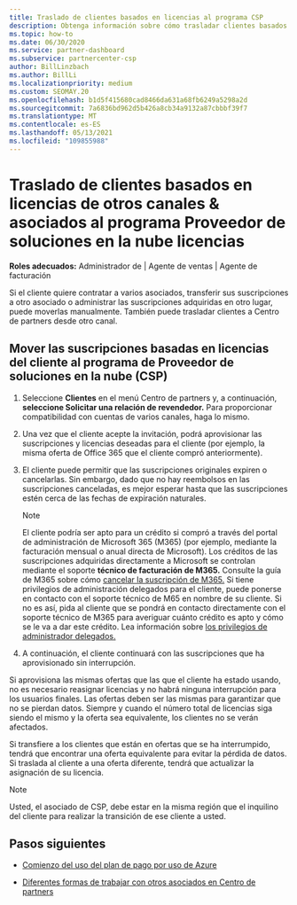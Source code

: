```yaml
---
title: Traslado de clientes basados en licencias al programa CSP
description: Obtenga información sobre cómo trasladar clientes basados en licencias de otros canales u otro asociado al programa Proveedor de soluciones en la nube (CSP) de Centro de partners.
ms.topic: how-to
ms.date: 06/30/2020
ms.service: partner-dashboard
ms.subservice: partnercenter-csp
author: BillLinzbach
ms.author: BillLi
ms.localizationpriority: medium
ms.custom: SEOMAY.20
ms.openlocfilehash: b1d5f415680cad8466da631a68fb6249a5298a2d
ms.sourcegitcommit: 7a6836bd962d5b426a8cb34a9132a87cbbbf39f7
ms.translationtype: MT
ms.contentlocale: es-ES
ms.lasthandoff: 05/13/2021
ms.locfileid: "109855988"
---
```

# <a name="move-license-based-customers-from-other-channels--partners-to-the-cloud-solution-provider-program"></a>Traslado de clientes basados en licencias de otros canales & asociados al programa Proveedor de soluciones en la nube licencias

**Roles adecuados:** Administrador de | Agente de ventas | Agente de facturación

Si el cliente quiere contratar a varios asociados, transferir sus suscripciones a otro asociado o administrar las suscripciones adquiridas en otro lugar, puede moverlas manualmente. También puede trasladar clientes a Centro de partners desde otro canal.

## <a name="move-your-customers-license-based-subscriptions-to-the-cloud-solution-provider-program-csp"></a>Mover las suscripciones basadas en licencias del cliente al programa de Proveedor de soluciones en la nube (CSP)

1. Seleccione **Clientes** en el menú Centro de partners y, a continuación, **seleccione Solicitar una relación de revendedor.** Para proporcionar compatibilidad con cuentas de varios canales, haga lo mismo.

2. Una vez que el cliente acepte la invitación, podrá aprovisionar las suscripciones y licencias deseadas para el cliente (por ejemplo, la misma oferta de Office 365 que el cliente compró anteriormente).

3. El cliente puede permitir que las suscripciones originales expiren o cancelarlas. Sin embargo, dado que no hay reembolsos en las suscripciones canceladas, es mejor esperar hasta que las suscripciones estén cerca de las fechas de expiración naturales.


   >[!NOTE]
   >El cliente podría ser apto para un crédito si compró a través del portal de administración de Microsoft 365 (M365) (por ejemplo, mediante la facturación mensual o anual directa de Microsoft). Los créditos de las suscripciones adquiridas directamente a Microsoft se controlan mediante el soporte **técnico de facturación de M365.** Consulte la guía de M365 sobre cómo [cancelar la suscripción de M365.](/microsoft-365/commerce/subscriptions/cancel-your-subscription) Si tiene privilegios de administración delegados para el cliente, puede ponerse en contacto con el soporte técnico de M65 en nombre de su cliente. Si no es así, pida al cliente que se pondrá en contacto directamente con el soporte técnico de M365 para averiguar cuánto crédito es apto y cómo se le va a dar este crédito. Lea información sobre [los privilegios de administrador delegados.](customers-revoke-admin-privileges.md)


4. A continuación, el cliente continuará con las suscripciones que ha aprovisionado sin interrupción.

Si aprovisiona las mismas ofertas que las que el cliente ha estado usando, no es necesario reasignar licencias y no habrá ninguna interrupción para los usuarios finales. Las ofertas deben ser las mismas para garantizar que no se pierdan datos. Siempre y cuando el número total de licencias siga siendo el mismo y la oferta sea equivalente, los clientes no se verán afectados.

Si transfiere a los clientes que están en ofertas que se ha interrumpido, tendrá que encontrar una oferta equivalente para evitar la pérdida de datos. Si traslada al cliente a una oferta diferente, tendrá que actualizar la asignación de su licencia.

>[!NOTE]
> Usted, el asociado de CSP, debe estar en la misma región que el inquilino del cliente para realizar la transición de ese cliente a usted.

## <a name="next-steps"></a>Pasos siguientes

- [Comienzo del uso del plan de pago por uso de Azure](azure-plan-get-started.md)
 

- [Diferentes formas de trabajar con otros asociados en Centro de partners](work-with-other-partners.md)